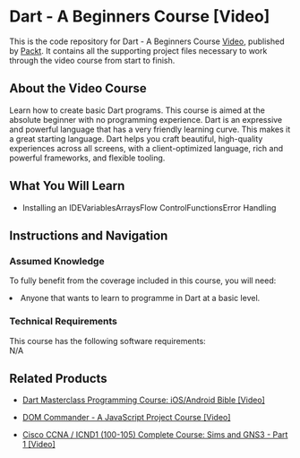 # Dart - A Beginners Course [Video]
This is the code repository for Dart - A Beginners Course [Video](https://www.packtpub.com/application-development/dart-beginners-course-video), published by [Packt](https://www.packtpub.com/?utm_source=github). It contains all the supporting project files necessary to work through the video course from start to finish.

## About the Video Course
Learn how to create basic Dart programs. This course is aimed at the absolute beginner with no programming experience. Dart is an expressive and powerful language that has a very friendly learning curve. This makes it a great starting language. Dart helps you craft beautiful, high-quality experiences across all screens, with a client-optimized language, rich and powerful frameworks, and flexible tooling.

<H2>What You Will Learn</H2>
<DIV class=book-info-will-learn-text>
<UL>
<LI> Installing an IDEVariablesArraysFlow ControlFunctionsError Handling </LI>
</UL></DIV>

## Instructions and Navigation
### Assumed Knowledge
To fully benefit from the coverage included in this course, you will need:<br/>
<DIV class=book-info-will-learn-text>
<LI> Anyone that wants to learn to programme in Dart at a basic level.</LI>
</UL><DIV>

### Technical Requirements
This course has the following software requirements:<br/>
N/A

## Related Products
* [Dart Masterclass Programming Course: iOS/Android Bible [Video]](https://www.packtpub.com/application-development/dart-masterclass-programming-course-iosandroid-bible-video)

* [DOM Commander - A JavaScript Project Course [Video]](https://www.packtpub.com/application-development/dom-commander-javascript-project-course-video)

* [Cisco CCNA / ICND1 (100-105) Complete Course: Sims and GNS3 - Part 1 [Video]](https://www.packtpub.com/networking-and-servers/cisco-ccna-icnd1-100-105-complete-course-sims-and-gns3-part-1-video)
